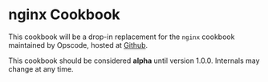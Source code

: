 nginx Cookbook
==============

This cookbook will be a drop-in replacement for the `nginx` cookbook maintained
by Opscode, hosted at [Github](https://github.com/opscode-cookbooks/nginx).

This cookbook should be considered **alpha** until version 1.0.0. Internals may
change at any time.
